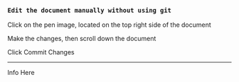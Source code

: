 ### `Edit the document manually without using git`
<p>Click on the pen image, located on the top right side of the document</p>
<p>Make the changes, then scroll down the document</p>
<p>Click Commit Changes</p>

---
<p>Info Here </p>
<p></p>
<p></p>
<p></p>
<p></p>
<p></p>
<p></p>
<p></p>


